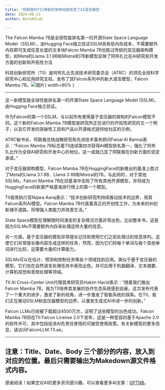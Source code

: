 ```yaml
---
title: '阿联酋的TII用新的架构彻底改变了AI语言模型'
date: 2024-08-13
author: ByteAILab

---
```


The Falcon Mamba 7B是全球性能排名第一的开源State Space Language Model（SSLM），由Hugging Face独立验证SSLM具有低内存成本，不需要额外内存即可生成任意长度的文本块Falcon Mamba 7B也胜过传统的变压器架构模型，如Meta的Llama 3.1 8B和Mistral的7B新模型反映了阿布扎比在AI研究和开发方面的创新和开拓性方法

科技创新研究所（TII）是阿布扎比先进技术研究委员会（ATRC）的领先全球科学研究中心和应用研究支柱，发布了其Falcon系列中的新大语言模型，Falcon Mamba 7B。![图片](https://ai-techpark.com/wp-content/uploads/2024/08/UAE’s-TII-960x540.jpg){ width=60% }

---
这一新模型是全球性能排名第一的开源State Space Language Model (SSLM)，由Hugging Face独立验证。

作为Falcon的第一个SSLM，与以前所有使用基于变压器的架构的Falcon模型不同。这个新的Falcon Mamba 7B模型是研究所正在进行的开拓性研究的又一个例子，以及它开发的突破性工具和产品以开源格式提供给社区的示例。

ATRC秘书长、阿联酋总统战略研究和先进技术事务顾问Faisal Al Bannai表示：“Falcon Mamba 7B标志着TII连续第四次获得AI模型排名第一，强化了阿布扎比作为全球AI研究和开发中心的地位。这一成就凸显了阿联酋在创新方面的坚定承诺。”

对于变压器架构模型，Falcon Mamba 7B在HuggingFace的新推出的基准上胜过了Meta的Llama 3.1 8B、Llama 3 8B和Mistral的7B。与此同时，对于其他SSLMs，Falcon Mamba 7B在旧基准中击败了所有其他开源模型，并将成为HuggingFace的新更严格基准排行榜上的第一个模型。

TII首席执行官Najwa Aaraj表示：“技术创新研究所持续推动技术的边界，用其Falcon系列AI模型。Falcon Mamba 7B代表着真正的开创性工作，为未来的AI创新铺平道路，将增强人类能力并改善生活。”

State Space模型在理解随时间演变的复杂情况方面非常出色，比如整本书。这是因为SSLMs不需要额外内存来处理这样大量的信息。

另一方面，基于变压器的模型非常擅长记住和使用它们之前处理过的信息序列。这使它们非常擅长像内容生成这样的任务，然而，因为它们将每个单词与每个其他单词进行比较，这需要大量的计算能力。

SSLMs可以在估计、预测和控制任务等各个领域找到应用。类似于基于变压器的模型，它们也在自然语言处理任务中表现出色，并可应用于机器翻译、文本摘要、计算机视觉和音频处理等领域。

TII AI Cross-Center Unit代理首席研究员Hakim Hacid表示：“随着我们推出Falcon Mamba 7B，我为TII培养其发展的协作生态系统感到自豪。这次发布代表了一个重大的进步，激发了新的视角，进一步激发了智能系统的探索。在TII，我们正在推动SSLM和变压器模型的边界，以激发生成式AI中进一步的创新。”

Falcon LLMs已经被下载超过4500万次，证明了这些模型的出色成功。Falcon Mamba 7B将在TII Falcon License 2.0下发布，这是一种宽容的基于Apache 2.0的软件许可，其中包括促进AI负责任使用的可接受使用政策。有关新模型的更多信息，请访问FalconLLM.TII.ae。

---

注意：Title、Date、Body 三个部分的内容，放入到对应的位置。最后只需要输出为Makedown源文件格式内容。
---
感谢阅读！如果您对AI的更多资讯感兴趣，可以查看更多AI文章：[GPTNB](https://gptnb.com)。